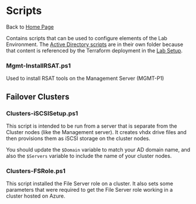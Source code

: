 # Scripts
Back to [Home Page](https://github.com/DanZab/az801)

Contains scripts that can be used to configure elements of the Lab Environment. The [Active Directory scripts](https://github.com/DanZab/az801/tree/main/Active%20Directory) are in their own folder because that content is referenced by the Terraform deployment in the [Lab Setup](https://github.com/DanZab/az801/tree/main/Lab%20Setup).

### Mgmt-InstallRSAT.ps1
Used to install RSAT tools on the Management Server (MGMT-P1)

## Failover Clusters
### Clusters-iSCSISetup.ps1
This script is intended to be run from a server that is separate from the Cluster nodes (like the Management server). It creates vhdx drive files and then provisions them as iSCSI storage on the cluster nodes.

You should update the `$Domain` variable to match your AD domain name, and also the `$Servers` variable to include the name of your cluster nodes.

### Clusters-FSRole.ps1
This script installed the File Server role on a cluster. It also sets some parameters that were required to get the File Server role working in a cluster hosted on Azure.